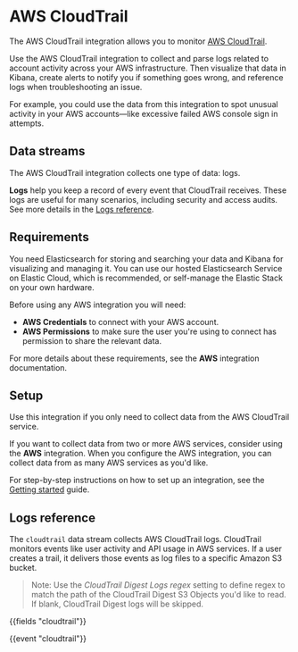 # AWS CloudTrail

The AWS CloudTrail integration allows you to monitor [AWS CloudTrail](https://aws.amazon.com/cloudtrail/).

Use the AWS CloudTrail integration to collect and parse logs related to account activity across your AWS infrastructure.
Then visualize that data in Kibana, create alerts to notify you if something goes wrong,
and reference logs when troubleshooting an issue.

For example, you could use the data from this integration to spot unusual activity in your AWS accounts—like excessive failed AWS console sign in attempts.

## Data streams

The AWS CloudTrail integration collects one type of data: logs.

**Logs** help you keep a record of every event that CloudTrail receives.
These logs are useful for many scenarios, including security and access audits.
See more details in the [Logs reference](#logs-reference).

## Requirements

You need Elasticsearch for storing and searching your data and Kibana for visualizing and managing it.
You can use our hosted Elasticsearch Service on Elastic Cloud, which is recommended, or self-manage the Elastic Stack on your own hardware.

Before using any AWS integration you will need:

* **AWS Credentials** to connect with your AWS account.
* **AWS Permissions** to make sure the user you're using to connect has permission to share the relevant data.

For more details about these requirements, see the **AWS** integration documentation.

## Setup

Use this integration if you only need to collect data from the AWS CloudTrail service.

If you want to collect data from two or more AWS services, consider using the **AWS** integration.
When you configure the AWS integration, you can collect data from as many AWS services as you'd like.

For step-by-step instructions on how to set up an integration, see the
[Getting started](https://www.elastic.co/guide/en/welcome-to-elastic/current/getting-started-observability.html) guide.

## Logs reference

The `cloudtrail` data stream collects AWS CloudTrail logs. CloudTrail monitors events like
user activity and API usage in AWS services. If a user creates a trail, it delivers those events as log
files to a specific Amazon S3 bucket.

> Note: Use the *CloudTrail Digest Logs regex* setting to define regex to match the path
of the CloudTrail Digest S3 Objects you'd like to read.
If blank, CloudTrail Digest logs will be skipped.

{{fields "cloudtrail"}}

{{event "cloudtrail"}}
